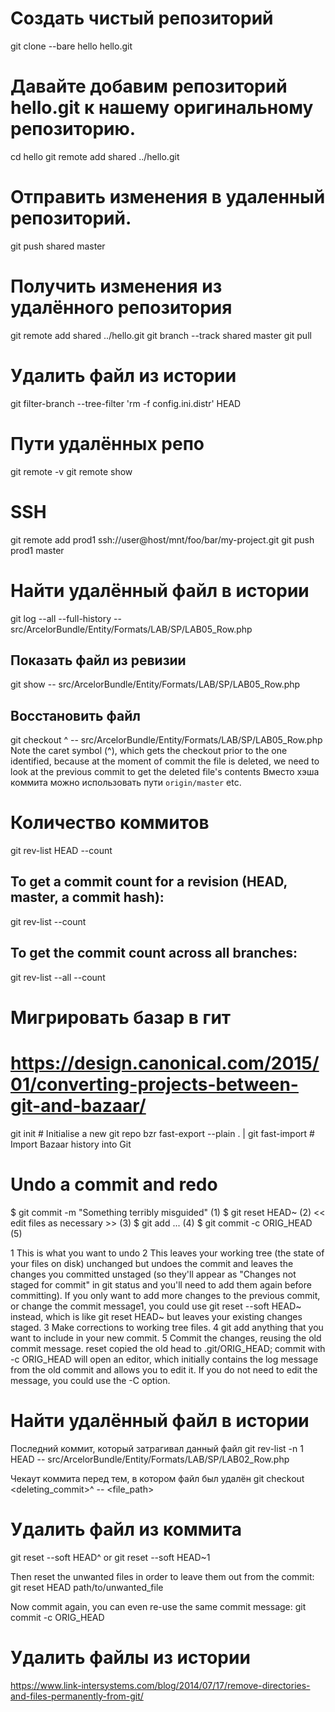 # Создать чистый репозиторий
git clone --bare hello hello.git


# Давайте добавим репозиторий hello.git к нашему оригинальному репозиторию.
cd hello
git remote add shared ../hello.git


# Отправить изменения в удаленный репозиторий.
git push shared master


# Получить изменения из удалённого репозитория
git remote add shared ../hello.git
git branch --track shared master
git pull

# Удалить файл из истории
git filter-branch --tree-filter 'rm -f config.ini.distr' HEAD

# Пути удалённых репо
git remote -v
git remote show

# SSH
git remote add prod1 ssh://user@host/mnt/foo/bar/my-project.git
git push prod1 master


# Найти удалённый файл в истории
git log --all --full-history -- src/ArcelorBundle/Entity/Formats/LAB/SP/LAB05_Row.php
## Показать файл из ревизии
git show <SHA> -- src/ArcelorBundle/Entity/Formats/LAB/SP/LAB05_Row.php
## Восстановить файл
git checkout <SHA>^ -- src/ArcelorBundle/Entity/Formats/LAB/SP/LAB05_Row.php
Note the caret symbol (^), which gets the checkout prior to the one identified, because at the moment of <SHA> commit the file is deleted, we need to look at the previous commit to get the deleted file's contents
Вместо хэша коммита можно использовать пути `origin/master` etc.


# Количество коммитов
git rev-list HEAD --count

## To get a commit count for a revision (HEAD, master, a commit hash):
git rev-list --count <revision>

## To get the commit count across all branches:
git rev-list --all --count


# Мигрировать базар в гит
# https://design.canonical.com/2015/01/converting-projects-between-git-and-bazaar/
git init                                        # Initialise a new git repo
bzr fast-export --plain . | git fast-import     # Import Bazaar history into Git



# Undo a commit and redo
$ git commit -m "Something terribly misguided"              (1)
$ git reset HEAD~                                           (2)
<< edit files as necessary >>                               (3)
$ git add ...                                               (4)
$ git commit -c ORIG_HEAD                                   (5)

1 This is what you want to undo
2 This leaves your working tree (the state of your files on disk) unchanged but undoes the commit and leaves the changes you committed unstaged (so they'll appear as "Changes not staged for commit" in git status and you'll need to add them again before committing). If you only want to add more changes to the previous commit, or change the commit message1, you could use git reset --soft HEAD~ instead, which is like git reset HEAD~ but leaves your existing changes staged.
3 Make corrections to working tree files.
4 git add anything that you want to include in your new commit.
5 Commit the changes, reusing the old commit message. reset copied the old head to .git/ORIG_HEAD; commit with -c ORIG_HEAD will open an editor, which initially contains the log message from the old commit and allows you to edit it. If you do not need to edit the message, you could use the -C option.


# Найти удалённый файл в истории
Последний коммит, который затрагивал данный файл
git rev-list -n 1 HEAD -- src/ArcelorBundle/Entity/Formats/LAB/SP/LAB02_Row.php

Чекаут коммита перед тем, в котором файл был удалён
git checkout <deleting_commit>^ -- <file_path>


# Удалить файл из коммита
git reset --soft HEAD^
or
git reset --soft HEAD~1

Then reset the unwanted files in order to leave them out from the commit:
git reset HEAD path/to/unwanted_file

Now commit again, you can even re-use the same commit message:
git commit -c ORIG_HEAD  


# Удалить файлы из истории
https://www.link-intersystems.com/blog/2014/07/17/remove-directories-and-files-permanently-from-git/
